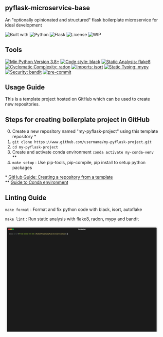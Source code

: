pyflask-microservice-base
------------------------------------------------------------------------------
An "optionally opinionated and structured" flask boilerplate microservice for ideal development

![Built with](https://img.shields.io/badge/-Built%20with-073551?style=flat-square)
![Python](https://img.shields.io/badge/-Python-3776AB?style=flat-square&logo=Python&logoColor=white)
![Flask](https://img.shields.io/badge/-Flask-000000?style=flat-square&logo=flask&logoColor=white)
![License](https://img.shields.io/github/license/pritam001/pyflask-microservice-base?style=flat-square&label=License)
![WIP](https://img.shields.io/badge/%20%F0%9F%9A%A7%20-Dev%20in%20progress-important)


Tools
------------------------------------------------------------------------------
[![Min Python Version 3.8+](https://img.shields.io/badge/python-3.8+-3776AB.svg?style=flat)](https://www.python.org/download/releases/3.8.0/)
[![Code style: black](https://img.shields.io/badge/code%20style-black-000000.svg?style=flat)](https://github.com/psf/black)
[![Static Analysis: flake8](https://img.shields.io/badge/static%20analysis-flake8-cccccc.svg?style=flat)](https://github.com/PyCQA/flake8/)
[![Cyclomatic Complexity: radon](https://img.shields.io/badge/cyclomatic%20complexity-radon-ff5252.svg?style=flat)](https://github.com/rubik/radon)
[![Imports: isort](https://img.shields.io/badge/%20imports-isort-%231674b1?style=flat&labelColor=ef8336)](https://timothycrosley.github.io/isort/)
[![Static Typing: mypy](https://img.shields.io/badge/static%20typing-mypy-blue.svg?style=flat)](https://github.com/python/mypy/)
[![Security: bandit](https://img.shields.io/badge/security-bandit-yellow.svg?style=flat)](https://github.com/PyCQA/bandit)
[![pre-commit](https://img.shields.io/badge/pre--commit-enabled-brightgreen?style=flat&logo=pre-commit&logoColor=white)](https://github.com/pre-commit/pre-commit)


Usage Guide
------------------------------------------------------------------------------
This is a template project hosted on GitHub which can be used to create new repositories.

Steps for creating boilerplate project in GitHub
------------------------------------------------------------------------------
0. Create a new repository named "my-pyflask-project" using this template repository *
0. `git clone https://www.github.com/username/my-pyflask-project.git`
0. `cd my-pyflask-project`
0. Create and activate conda environment `conda activate my-conda-venv` **
0. `make setup` : Use pip-tools, pip-compile, pip install to setup python packages

\* [GitHub Guide: Creating a repository from a template](https://docs.github.com/en/github/creating-cloning-and-archiving-repositories/creating-a-repository-from-a-template)
<br>
\** [Guide to Conda environment](https://github.com/pritam001/pyflask-microservice-base/blob/master/documentation/conda.md)



Linting Guide
------------------------------------------------------------------------------
`make format` : Format and fix python code with black, isort, autoflake

`make lint` : Run static analysis with flake8, radon, mypy and bandit

<p align="center"><img src="documentation/assets/render_lint-v2.gif" /></p>